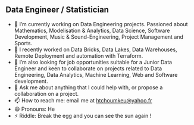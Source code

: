 ## Data Engineer / Statistician

- 🔭 I’m currently working on Data Engineering projects. Passioned about Mathematics, Modelisation & Analytics, Data Science, Software Development, Music & Sound-Engineering, Project Management and Sports.
- 🌱 I recently worked on Data Bricks, Data Lakes, Data Warehouses, Remote Deployment and automation with Terraform.
- 👯 I’m also looking for job opportunities suitable for a Junior Data Engineer and keen to collaborate on projects related to Data Engineering, Data Analytics, Machine Learning, Web and Software development.
- 💬 Ask me about anything that I could help with, or propose a collaboration on a project.
- 📫 How to reach me: email me at htchoumkeu@yahoo.fr
- 😄 Pronouns: He
- ⚡ Riddle: Break the egg and you can see the sun again !

<!--
**Hghrv/hghrv** is a ✨ _special_ ✨ repository because its `README.md` (this file) appears on your GitHub profile.

Here are some ideas to get you started:

- 🔭 I’m currently working on ...
- 🌱 I’m currently learning ...
- 👯 I’m looking to collaborate on ...
- 🤔 I’m looking for help with ...
- 💬 Ask me about ...
- 📫 How to reach me: ...
- 😄 Pronouns: ...
- ⚡ Fun fact: ...
-->
